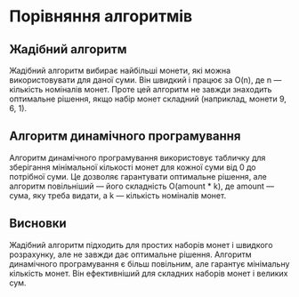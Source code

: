 # Порівняння алгоритмів

## Жадібний алгоритм
Жадібний алгоритм вибирає найбільші монети, які можна використовувати для даної суми. Він швидкий і працює за O(n), де n — кількість номіналів монет. Проте цей алгоритм не завжди знаходить оптимальне рішення, якщо набір монет складний (наприклад, монети 9, 6, 1).

## Алгоритм динамічного програмування
Алгоритм динамічного програмування використовує табличку для зберігання мінімальної кількості монет для кожної суми від 0 до потрібної суми. Це дозволяє гарантувати оптимальне рішення, але алгоритм повільніший — його складність O(amount * k), де amount — сума, яку треба видати, а k — кількість номіналів монет.

## Висновки
Жадібний алгоритм підходить для простих наборів монет і швидкого розрахунку, але не завжди дає оптимальне рішення. Алгоритм динамічного програмування є більш повільним, але гарантує мінімальну кількість монет. Він ефективніший для складних наборів монет і великих сум.